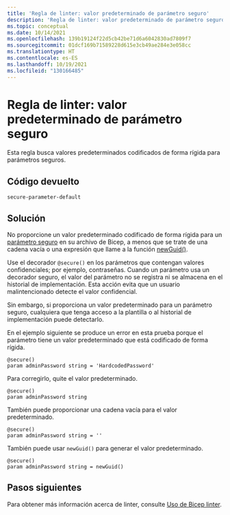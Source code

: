 ```yaml
---
title: 'Regla de linter: valor predeterminado de parámetro seguro'
description: 'Regla de linter: valor predeterminado de parámetro seguro'
ms.topic: conceptual
ms.date: 10/14/2021
ms.openlocfilehash: 139b19124f22d5cb42be71d6a6042830ad7809f7
ms.sourcegitcommit: 01dcf169b71589228d615e3cb49ae284e3e058cc
ms.translationtype: HT
ms.contentlocale: es-ES
ms.lasthandoff: 10/19/2021
ms.locfileid: "130166485"
---
```

# <a name="linter-rule---secure-parameter-default"></a>Regla de linter: valor predeterminado de parámetro seguro

Esta regla busca valores predeterminados codificados de forma rígida para parámetros seguros.

## <a name="returned-code"></a>Código devuelto

`secure-parameter-default`

## <a name="solution"></a>Solución

No proporcione un valor predeterminado codificado de forma rígida para un [parámetro seguro](./parameters.md#secure-parameters) en su archivo de Bicep, a menos que se trate de una cadena vacía o una expresión que llame a la función [newGuid()](./bicep-functions-string.md#newguid).

Use el decorador `@secure()` en los parámetros que contengan valores confidenciales; por ejemplo, contraseñas. Cuando un parámetro usa un decorador seguro, el valor del parámetro no se registra ni se almacena en el historial de implementación. Esta acción evita que un usuario malintencionado detecte el valor confidencial.

Sin embargo, si proporciona un valor predeterminado para un parámetro seguro, cualquiera que tenga acceso a la plantilla o al historial de implementación puede detectarlo.

En el ejemplo siguiente se produce un error en esta prueba porque el parámetro tiene un valor predeterminado que está codificado de forma rígida.

```bicep
@secure()
param adminPassword string = 'HardcodedPassword'
```

Para corregirlo, quite el valor predeterminado.

```bicep
@secure()
param adminPassword string
```

También puede proporcionar una cadena vacía para el valor predeterminado.

```bicep
@secure()
param adminPassword string = ''
```

También puede usar `newGuid()` para generar el valor predeterminado.

```bicep
@secure()
param adminPassword string = newGuid()
```

## <a name="next-steps"></a>Pasos siguientes

Para obtener más información acerca de linter, consulte [Uso de Bicep linter](./linter.md).
